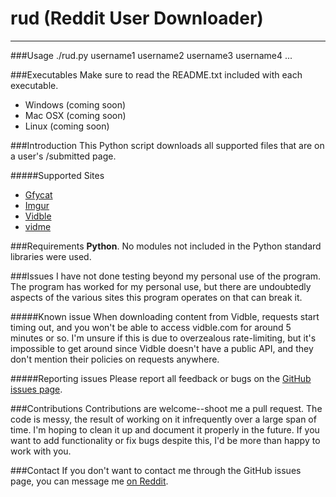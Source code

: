 # rud (Reddit User Downloader)
---

###Usage
    ./rud.py username1 username2 username3 username4 ...

###Executables
Make sure to read the README.txt included with each executable.

- Windows (coming soon)
- Mac OSX (coming soon)
- Linux (coming soon)

###Introduction
This Python script downloads all supported files that are on a user's /submitted page.

#####Supported Sites
- [Gfycat](http://gfycat.com/)
- [Imgur](http://imgur.com/)
- [Vidble](http://vidble.com/)
- [vidme](https://vid.me/)

###Requirements
**Python**.  No modules not included in the Python standard libraries were used.

###Issues
I have not done testing beyond my personal use of the program.  The program has worked for my personal use, but there are undoubtedly aspects of the various sites this program operates on that can break it.

#####Known issue
When downloading content from Vidble, requests start timing out, and you won't be able to access vidble.com for around 5 minutes or so.  I'm unsure if this is due to overzealous rate-limiting, but it's impossible to get around since Vidble doesn't have a public API, and they don't mention their policies on requests anywhere.

#####Reporting issues
Please report all feedback or bugs on the [GitHub issues page](https://github.com/Manic0892/rud/issues).

###Contributions
Contributions are welcome--shoot me a pull request.  The code is messy, the result of working on it infrequently over a large span of time.  I'm hoping to clean it up and document it properly in the future.  If you want to add functionality or fix bugs despite this, I'd be more than happy to work with you.

###Contact
If you don't want to contact me through the GitHub issues page, you can message me [on Reddit](https://www.reddit.com/message/compose/?to=Manic0892).